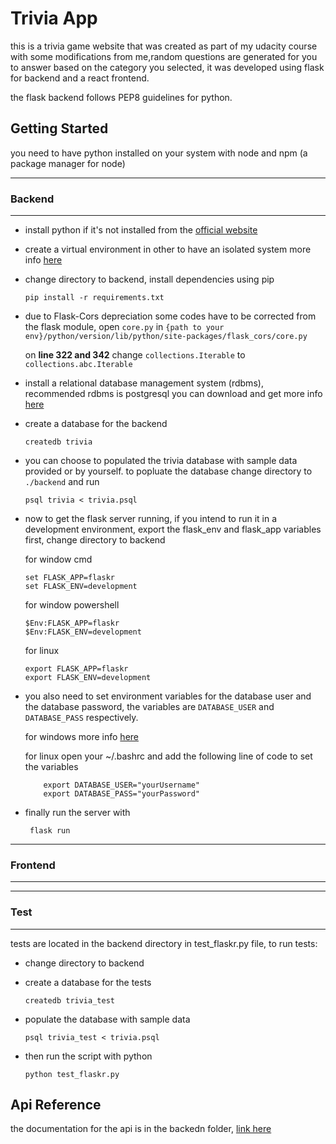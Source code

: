 # Trivia App

this is a trivia game website that was created as part of my udacity course with some modifications from me,random questions are generated for you to answer based on the category you selected, it was developed using flask for backend and a react frontend.

the flask backend follows PEP8 guidelines for python.


## **Getting Started**

you need to have python installed on your system with node and npm (a package manager for node)


---
### Backend
---
- install python if it's not installed from the [official website](https://docs.python.org/3/using/unix.html#getting-and-installing-the-latest-version-of-python)

- create a virtual environment in other to have an isolated system more info [here](https://docs.python.org/3/library/venv.html#:~:text=A%20virtual%20environment%20is%20a,part%20of%20your%20operating%20system.)

- change directory to backend, install dependencies using pip
    ```
    pip install -r requirements.txt
    ```

- due to Flask-Cors depreciation some codes have to be corrected from the flask module, open ```core.py``` in ```{path to your env}/python/version/lib/python/site-packages/flask_cors/core.py```

    on **line 322 and 342** change ```collections.Iterable``` to ```collections.abc.Iterable```

- install a relational database management system (rdbms), recommended rdbms is postgresql you can download and get more info [here](https://www.postgresql.org/download/)

- create a database for the backend

    ```
    createdb trivia
    ```

- you can choose to populated the trivia database with sample data provided or by yourself.
to popluate the database change directory to ```./backend``` and run
    ```
    psql trivia < trivia.psql
    ```

- now to get the flask server running, if you intend to run it in a development environment, export the flask_env and flask_app variables first, change directory to backend

    for window cmd
    ```
    set FLASK_APP=flaskr
    set FLASK_ENV=development
    ```
    for window powershell
    ```
    $Env:FLASK_APP=flaskr
    $Env:FLASK_ENV=development
    ```
    for linux
    ```
    export FLASK_APP=flaskr
    export FLASK_ENV=development
    ```
- you also need to set environment variables for the database user and the database password, the variables are ```DATABASE_USER``` and ```DATABASE_PASS``` respectively.

    for windows more info [here](https://docs.oracle.com/en/database/oracle/machine-learning/oml4r/1.5.1/oread/creating-and-modifying-environment-variables-on-windows.html)

    for linux open your ~/.bashrc and add the following line of code to set the variables

    ```
        export DATABASE_USER="yourUsername" 
        export DATABASE_PASS="yourPassword"
    ```
- finally run the server with

   ```
    flask run
   ```

---
### Frontend
---


---
### Test

---

tests are located in the backend directory in test_flaskr.py file, to run tests: 
- change directory to backend

- create a database for the tests
    ```
    createdb trivia_test
    ```

- populate the database with sample data 
    ```
    psql trivia_test < trivia.psql
    ```

- then run the script with python
    ```
    python test_flaskr.py
    ```


## Api Reference

the documentation for the api is in the backedn folder, [link here](./backend/APIDOC.md)







